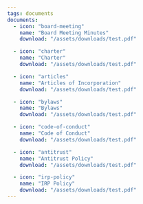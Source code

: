 ```yaml
---
tags: documents
documents:
  - icon: "board-meeting"
    name: "Board Meeting Minutes"
    download: "/assets/downloads/test.pdf"

  - icon: "charter"
    name: "Charter"
    download: "/assets/downloads/test.pdf"

  - icon: "articles"
    name: "Articles of Incorporation"
    download: "/assets/downloads/test.pdf"

  - icon: "bylaws"
    name: "Bylaws"
    download: "/assets/downloads/test.pdf"

  - icon: "code-of-conduct"
    name: "Code of Conduct"
    download: "/assets/downloads/test.pdf"

  - icon: "antitrust"
    name: "Antitrust Policy"
    download: "/assets/downloads/test.pdf"

  - icon: "irp-policy"
    name: "IRP Policy"
    download: "/assets/downloads/test.pdf"
---
```


